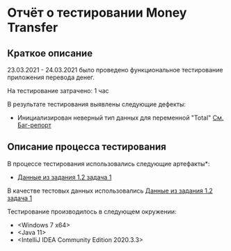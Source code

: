 # Отчёт о тестировании Money Transfer

## Краткое описание

23.03.2021 - 24.03.2021 было проведено функциональное тестирование приложения перевода денег.

На тестирование затрачено: 1 час

В результате тестирования выявлены следующие дефекты:
* Инициализирован неверный тип данных для переменной "Total" [См. Баг-репорт]()


## Описание процесса тестирования

В процессе тестирования использовались следующие артефакты*:
* [Данные из задания 1.2 задача 1 ](https://github.com/netology-code/javaqa-homeworks/tree/master/programming)


В качестве тестовых данных использовались [Данные из задания 1.2 задача 1 ](https://github.com/netology-code/javaqa-homeworks/tree/master/programming)


Тестирование производилось в следующем окружении:
* <Windows 7 x64>
* <Java 11>
* <IntelliJ IDEA Community Edition 2020.3.3>
